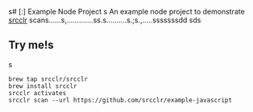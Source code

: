s# [:] Example Node Project
s
An example node project to demonstrate [srcclr](https://www.srcclr.com) scans......s,.............ss.s..........s.;s.,.....sssssssdd
sds
## Try me!s
s
```
brew tap srcclr/srcclr
brew install srcclr
srcclr activates
srcclr scan --url https://github.com/srcclr/example-javascript
```
